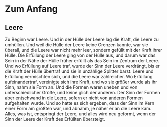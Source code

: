 # Zum Anfang

## Leere
Zu Beginn war Leere. Und in der Hülle der Leere lag die Kraft, die Leere zu umhüllen. Und weil die Hülle der Leere keine Grenzen kannte, war sie überall, und die Leere war nicht mehr leer, sondern gefüllt mit der Kraft ihrer Hülle. Die Erfüllung der Leere ging von der Hülle aus, und darum war das Sein in der Nähe der Hülle früher erfüllt als das Sein im Zentrum der Leere. Und wo Erfüllung auf Leere traf, wurde der Sinn der Leere verdrängt, bis er die Kraft der Hülle übertraf und sie in unzählige Splitter barst. Leere und Erfüllung vermischten sich, und die Leere war zahlreicher. Wo Erfüllung aufeinandertraf, vereinigte sich ihre Kraft, und wo sie größer wurde als ihr Sinn, nahm sie Form an. Und die Formen waren uneben und von unterschiedlicher Größe, und keine glich der anderen. Der Sinn der Formen aber entschwand in die Leere, sofern er nicht von anderen Formen aufgehalten wurde. Und so hatte es sich ergeben, dass der Sinn im Kern einer Form am größten war, und abnahm, je näher er an die Leere kam. Alles, was ist, entspringt der Leere, und alles wird neu geformt, wenn der Sinn der Leere der Kraft des Erfüllten übersteigt.